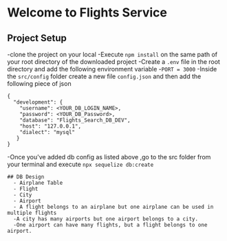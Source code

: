 # Welcome to Flights Service

## Project Setup
-clone the project on your local
-Execute `npm install` on the same path of your root directory of the downloaded project
-Create a `.env` file in the root directory and add the following environment variable
   -`PORT = 3000`
-Inside the `src/config` folder create a new file `config.json` and then add the following piece of json
```
{
  "development": {
    "username": <YOUR_DB_LOGIN_NAME>,
    "password": <YOUR_DB_Password>,
    "database": "Flights_Search_DB_DEV",
    "host": "127.0.0.1",
    "dialect": "mysql"
   }
}
  ```
-Once you've added db config as listed above ,go to the src folder from your terminal and execute `npx sequelize db:create`
  ```
  ## DB Design
    - Airplane Table
    - Flight
    - City
    - Airport
    - A flight belongs to an airplane but one airplane can be used in multiple flights
    -A city has many airports but one airport belongs to a city.
    -One airport can have many flights, but a flight belongs to one airport.
    
